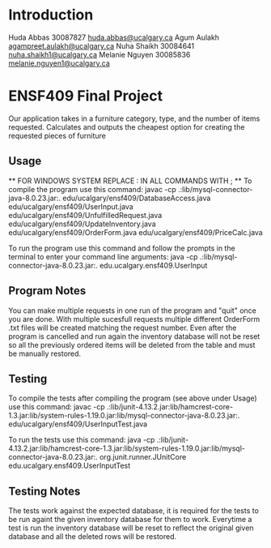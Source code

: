# Introduction
Huda Abbas 30087827 huda.abbas@ucalgary.ca
Agum Aulakh agampreet.aulakh@ucalgary.ca
Nuha Shaikh 30084641 nuha.shaikh1@ucalgary.ca
Melanie Nguyen 30085836 melanie.nguyen1@ucalgary.ca

# ENSF409 Final Project
Our application takes in a furniture category, type, and the number of items requested. Calculates and outputs the cheapest option for creating the requested pieces of furniture

## Usage
** FOR WINDOWS SYSTEM REPLACE : IN ALL COMMANDS WITH ; **
To compile the program use this command:
    javac -cp .:lib/mysql-connector-java-8.0.23.jar:. edu/ucalgary/ensf409/DatabaseAccess.java edu/ucalgary/ensf409/UserInput.java edu/ucalgary/ensf409/UnfulfilledRequest.java edu/ucalgary/ensf409/UpdateInventory.java edu/ucalgary/ensf409/OrderForm.java edu/ucalgary/ensf409/PriceCalc.java

To run the program use this command and follow the prompts in the terminal to enter your command line arguments:
    java -cp .:lib/mysql-connector-java-8.0.23.jar:. edu.ucalgary.ensf409.UserInput

## Program Notes
You can make multiple requests in one run of the program and "quit" once you are done. With multiple sucesfull requests multiple different OrderForm .txt files will be created matching the request number. Even after the program is cancelled and run again the inventory database will not be reset so all the previously ordered items will be deleted from the table and must be manually restored. 

## Testing
To compile the tests after compiling the program (see above under Usage) use this command:
    javac -cp .:lib/junit-4.13.2.jar:lib/hamcrest-core-1.3.jar:lib/system-rules-1.19.0.jar:lib/mysql-connector-java-8.0.23.jar:. edu/ucalgary/ensf409/UserInputTest.java

To run the tests use this command:
    java -cp .:lib/junit-4.13.2.jar:lib/hamcrest-core-1.3.jar:lib/system-rules-1.19.0.jar:lib/mysql-connector-java-8.0.23.jar:. org.junit.runner.JUnitCore edu.ucalgary.ensf409.UserInputTest

## Testing Notes
The tests work against the expected database, it is required for the tests to be run againt the given inventory database for them to work. Everytime a test is run the inventory database will be reset to reflect the original given database and all the deleted rows will be restored.
